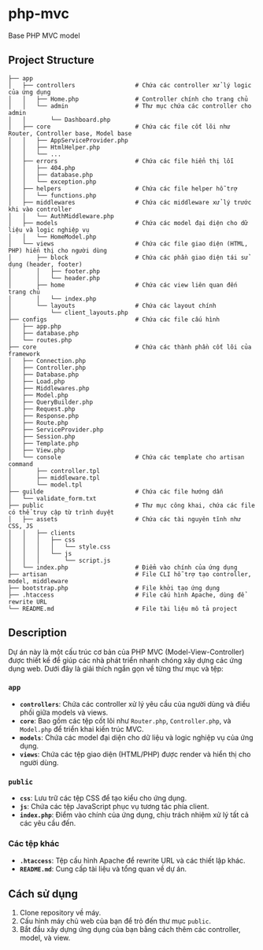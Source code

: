 # php-mvc
Base PHP MVC model

## Project Structure

```
├── app
│   ├── controllers                 # Chứa các controller xử lý logic của ứng dụng
│   │   ├── Home.php                # Controller chính cho trang chủ
│   │   └── admin                   # Thư mục chứa các controller cho admin
│   │       └── Dashboard.php
│   ├── core                        # Chứa các file cốt lõi như Router, Controller base, Model base
│   │   ├── AppServiceProvider.php
│   │   ├── HtmlHelper.php
│   │   └── ...
│   ├── errors                      # Chứa các file hiển thị lỗi
│   │   ├── 404.php
│   │   ├── database.php
│   │   └── exception.php
│   ├── helpers                     # Chứa các file helper hỗ trợ
│   │   └── functions.php
│   ├── middlewares                 # Chứa các middleware xử lý trước khi vào controller
│   │   └── AuthMiddleware.php
│   ├── models                      # Chứa các model đại diện cho dữ liệu và logic nghiệp vụ
│   │   └── HomeModel.php
│   └── views                       # Chứa các file giao diện (HTML, PHP) hiển thị cho người dùng
│       ├── block                   # Chứa các phần giao diện tái sử dụng (header, footer)
│       │   ├── footer.php
│       │   └── header.php
│       ├── home                    # Chứa các view liên quan đến trang chủ
│       │   └── index.php
│       └── layouts                 # Chứa các layout chính
│           └── client_layouts.php
├── configs                         # Chứa các file cấu hình
│   ├── app.php
│   ├── database.php
│   └── routes.php
├── core                            # Chứa các thành phần cốt lõi của framework
│   ├── Connection.php
│   ├── Controller.php
│   ├── Database.php
│   ├── Load.php
│   ├── Middlewares.php
│   ├── Model.php
│   ├── QueryBuilder.php
│   ├── Request.php
│   ├── Response.php
│   ├── Route.php
│   ├── ServiceProvider.php
│   ├── Session.php
│   ├── Template.php
│   ├── View.php
│   └── console                     # Chứa các template cho artisan command
│       ├── controller.tpl
│       ├── middleware.tpl
│       └── model.tpl
├── guilde                          # Chứa các file hướng dẫn
│   └── validate_form.txt
├── public                          # Thư mục công khai, chứa các file có thể truy cập từ trình duyệt
│   ├── assets                      # Chứa các tài nguyên tĩnh như CSS, JS
│   │   ├── clients
│   │   │   ├── css
│   │   │   │   └── style.css
│   │   │   └── js
│   │   │       └── script.js
│   └── index.php                   # Điểm vào chính của ứng dụng
├── artisan                         # File CLI hỗ trợ tạo controller, model, middleware
├── bootstrap.php                   # File khởi tạo ứng dụng
├── .htaccess                       # File cấu hình Apache, dùng để rewrite URL
└── README.md                       # File tài liệu mô tả project
```

## Description

Dự án này là một cấu trúc cơ bản của PHP MVC (Model-View-Controller) được thiết kế để giúp các nhà phát triển nhanh chóng xây dựng các ứng dụng web. Dưới đây là giải thích ngắn gọn về từng thư mục và tệp:

### `app`
- **`controllers`**: Chứa các controller xử lý yêu cầu của người dùng và điều phối giữa models và views.
- **`core`**: Bao gồm các tệp cốt lõi như `Router.php`, `Controller.php`, và `Model.php` để triển khai kiến trúc MVC.
- **`models`**: Chứa các model đại diện cho dữ liệu và logic nghiệp vụ của ứng dụng.
- **`views`**: Chứa các tệp giao diện (HTML/PHP) được render và hiển thị cho người dùng.

### `public`
- **`css`**: Lưu trữ các tệp CSS để tạo kiểu cho ứng dụng.
- **`js`**: Chứa các tệp JavaScript phục vụ tương tác phía client.
- **`index.php`**: Điểm vào chính của ứng dụng, chịu trách nhiệm xử lý tất cả các yêu cầu đến.

### Các tệp khác
- **`.htaccess`**: Tệp cấu hình Apache để rewrite URL và các thiết lập khác.
- **`README.md`**: Cung cấp tài liệu và tổng quan về dự án.

## Cách sử dụng

1. Clone repository về máy.
3. Cấu hình máy chủ web của bạn để trỏ đến thư mục `public`.
4. Bắt đầu xây dựng ứng dụng của bạn bằng cách thêm các controller, model, và view.
